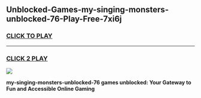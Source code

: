 
## Unblocked-Games-my-singing-monsters-unblocked-76-Play-Free-7xi6j
<h3>
<a href="https://premium76.site?title=my-singing-monsters-unblocked-76&ref=20M">CLICK TO PLAY</a></h3>
<hr>

<h3>
<a href="https://premium76.site?title=my-singing-monsters-unblocked-76&ref=20M">CLICK 2 PLAY</a>
  
</h3>

<a href="https://premium76.site?title=my-singing-monsters-unblocked-76&ref=19M"><img src="https://clearcache.store/games.png"></a>


**my-singing-monsters-unblocked-76 games unblocked: Your Gateway to Fun and Accessible Online Gaming**
